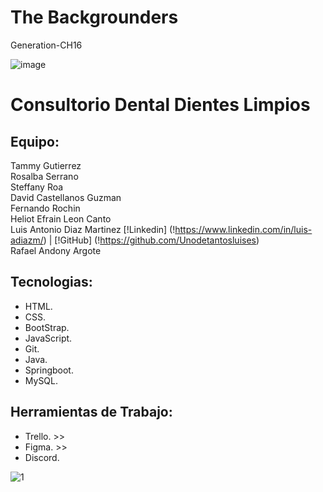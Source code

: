 # The Backgrounders
Generation-CH16

![image](https://user-images.githubusercontent.com/85137930/184547592-df4ccd4a-f605-45b1-a137-ca8c08feb6b8.png)

# Consultorio Dental Dientes Limpios
## Equipo:

Tammy Gutierrez <br>
Rosalba Serrano <br>
Steffany Roa  <br>
David Castellanos Guzman  <br>
Fernando Rochin  <br>
Heliot Efrain Leon Canto  <br>
Luis Antonio Diaz Martinez [!Linkedin] (!https://www.linkedin.com/in/luis-adiazm/) | [!GitHub] (!https://github.com/Unodetantosluises) <br>
Rafael Andony Argote  <br>

## Tecnologias:<br>
+ HTML. <br>
+ CSS. <br>
+ BootStrap.<br>
+ JavaScript. <br>
+ Git.<br>
+ Java. <br>
+ Springboot. <br>
+ MySQL. <br>

## Herramientas de Trabajo: <br>
+ Trello. >> <br>
+ Figma. >> <br>
+ Discord. 


![1](https://user-images.githubusercontent.com/85137930/185658295-32b3f056-86e9-466c-9cc5-51cd50d99dfb.png)


